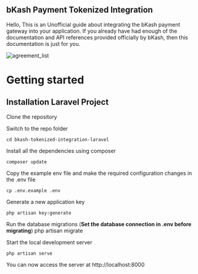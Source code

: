 ##  bKash Payment Tokenized Integration
Hello,
This is an Unofficial guide about integrating the bKash payment gateway into your application. If you already have had enough of the documentation and API references provided officially by bKash, then this documentation is just for you.

![agreement_list](https://user-images.githubusercontent.com/44948856/211843828-3c66bb4f-a7f8-49c6-a606-b3a336590867.PNG)





# Getting started

## Installation Laravel Project

Clone the repository

Switch to the repo folder

    cd bkash-tokenized-integration-laravel

Install all the dependencies using composer

    composer update

Copy the example env file and make the required configuration changes in the .env file

    cp .env.example .env

Generate a new application key

    php artisan key:generate


Run the database migrations (**Set the database connection in .env before migrating**)
    php artisan migrate
   
Start the local development server

    php artisan serve

You can now access the server at http://localhost:8000
